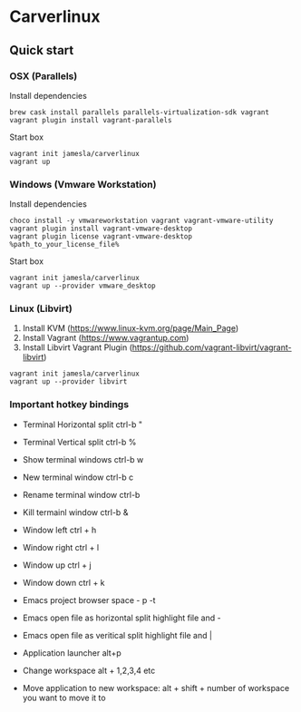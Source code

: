 # Carverlinux

## Quick start

### OSX (Parallels)

Install dependencies
```
brew cask install parallels parallels-virtualization-sdk vagrant
vagrant plugin install vagrant-parallels
```

Start box
```
vagrant init jamesla/carverlinux
vagrant up
```

### Windows (Vmware Workstation)

Install dependencies
```
choco install -y vmwareworkstation vagrant vagrant-vmware-utility
vagrant plugin install vagrant-vmware-desktop
vagrant plugin license vagrant-vmware-desktop %path_to_your_license_file%
```

Start box
```
vagrant init jamesla/carverlinux
vagrant up --provider vmware_desktop

```

### Linux (Libvirt)

1. Install KVM (https://www.linux-kvm.org/page/Main_Page)
2. Install Vagrant (https://www.vagrantup.com)
3. Install Libvirt Vagrant Plugin (https://github.com/vagrant-libvirt/vagrant-libvirt)

```
vagrant init jamesla/carverlinux
vagrant up --provider libvirt
```

### Important hotkey bindings

* Terminal Horizontal split ctrl-b "
* Terminal Vertical split ctrl-b %
* Show terminal windows ctrl-b w
* New terminal window ctrl-b c
* Rename terminal window ctrl-b
* Kill termainl window ctrl-b &

* Window left ctrl + h
* Window right ctrl + l
* Window up ctrl + j
* Window down ctrl + k

* Emacs project browser space - p -t
* Emacs open file as horizontal split highlight file and -
* Emacs open file as veritical split highlight file and |

* Application launcher alt+p
* Change workspace alt + 1,2,3,4 etc
* Move application to new workspace: alt + shift + number of workspace you want to move it to
